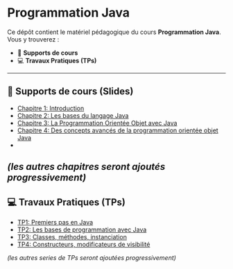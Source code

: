 # Programmation Java

Ce dépôt contient le matériel pédagogique du cours **Programmation Java**.  
Vous y trouverez :

- 📑 **Supports de cours**
- 💻 **Travaux Pratiques (TPs)**  

---

## 📑 Supports de cours (Slides)

- [Chapitre 1: Introduction](slides/chapter1.pdf)  
- [Chapitre 2: Les bases du langage Java](slides/chapter2.pdf)  
- [Chapitre 3: La Programmation Orientée Objet avec Java](slides/chapter3.pdf)  
- [Chapitre 4: Des concepts avancés de la programmation orientée objet Java](slides/chapter4.pdf)
- 
*(les autres chapitres seront ajoutés progressivement)*
---

## 💻 Travaux Pratiques (TPs)

- [TP1: Premiers pas en Java](TPs/TP01.pdf)  
- [TP2: Les bases de programmation avec Java](TPs/TP02.pdf)  
- [TP3: Classes, méthodes, instanciation](TPs/TP03.pdf)
- [TP4: Constructeurs, modificateurs de visibilité](TPs/TP04.pdf)
  
*(les autres series de TPs seront ajoutées progressivement)*

